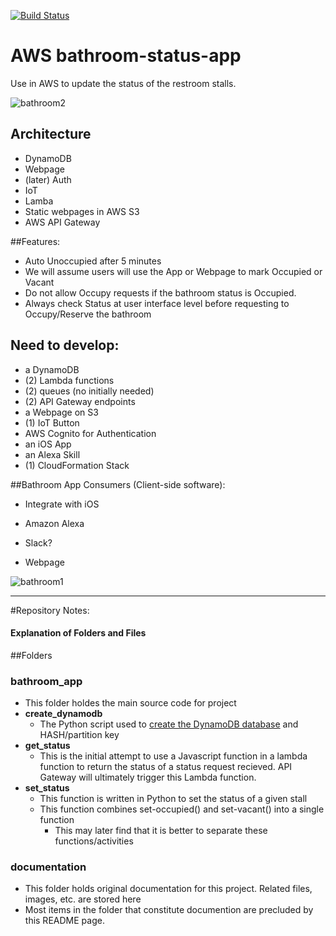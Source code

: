 [![Build Status](https://travis-ci.org/drumadrian/aws-bathroom-status-app.svg?branch=master)](https://travis-ci.org/drumadrian/aws-bathroom-status-app)

# AWS bathroom-status-app
Use in AWS to update the status of the restroom stalls. 



![bathroom2](https://cloud.githubusercontent.com/assets/6573380/22574528/3943d338-e964-11e6-9c07-b6841f809f70.jpg)





## Architecture


*  DynamoDB
*  Webpage
*  (later) Auth
*  IoT 
*  Lamba 
*  Static webpages in AWS S3
*  AWS API Gateway 



##Features: 
* Auto Unoccupied after 5 minutes 
* We will assume users will use the App or Webpage to mark Occupied or Vacant 
* Do not allow Occupy requests if the bathroom status is Occupied.  
* Always check Status at user interface level before requesting to Occupy/Reserve the bathroom 


## Need to develop: 
* a DynamoDB
* (2) Lambda functions
* (2) queues (no initially needed)
* (2) API Gateway endpoints 
* a Webpage on S3 
* (1) IoT Button 
* AWS Cognito for Authentication 
* an iOS App 
* an Alexa Skill 
* (1) CloudFormation Stack 










##Bathroom App Consumers (Client-side software): 

* Integrate with iOS

* Amazon Alexa

* Slack? 

* Webpage 








![bathroom1](https://cloud.githubusercontent.com/assets/6573380/22574527/3940d0ac-e964-11e6-9d74-1fe4e8da8fa5.jpg)





---
#Repository Notes:
#### <a name="fenced-code-block">Explanation of Folders and Files</a>


##Folders 

### bathroom_app
- This folder holdes the main source code for project
- **create_dynamodb**
	- The Python script used to [create the DynamoDB database](http://docs.aws.amazon.com/amazondynamodb/latest/APIReference/API_CreateTable.html "AWS Documentation") and HASH/partition key 
- **get_status**
	- This is the initial attempt to use a Javascript function in a lambda function to return the status of a status request recieved.  API Gateway will ultimately trigger this Lambda function.  
- **set_status**
	- This function is written in Python to set the status of a given stall
	- This function combines set-occupied() and set-vacant() into a single function
		- This may later find that it is better to separate these functions/activities


	

### documentation

- This folder holds original documentation for this project.  Related files, images, etc. are stored here
- Most items in the folder that constitute documention are precluded by this README page. 



